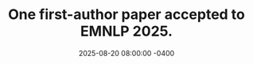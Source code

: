 ---
con: EMNLP
accepted: true
link: https://runjia.tech/mept_page/
title: "One first-author paper accepted to EMNLP 2025."
date: 2025-08-20 08:00:00 -0400
---